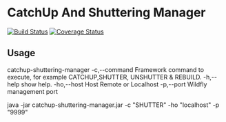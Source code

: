 # CatchUp And Shuttering Manager

[![Build Status](https://travis-ci.org/CJSCommonPlatform/catchup-and-shuttering-manager.svg?branch=master)](https://travis-ci.org/CJSCommonPlatform/catchup-and-shuttering-manager) [![Coverage Status](https://coveralls.io/repos/github/CJSCommonPlatform/catchup-and-shuttering-manager/badge.svg?branch=master)](https://coveralls.io/github/CJSCommonPlatform/catchup-and-shuttering-manager?branch=master)

## Usage

catchup-shuttering-manager
 -c,--command <arg>   Framework command to execute, for example
                      CATCHUP,SHUTTER, UNSHUTTER & REBUILD.
 -h,--help            show help.
 -ho,--host <arg>     Host Remote or Localhost
 -p,--port <arg>      Wildfly management port
 
 java -jar catchup-shuttering-manager.jar -c "SHUTTER" -ho "localhost" -p "9999"
